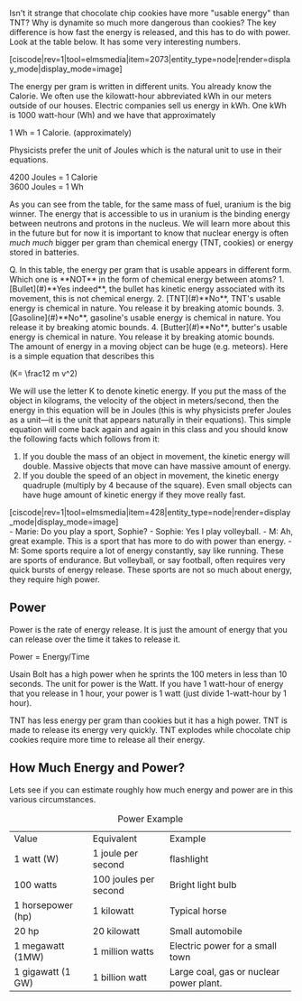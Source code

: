 Isn't it strange that chocolate chip cookies have more "usable energy" than TNT? Why is dynamite so much more dangerous than cookies? The key difference is how fast the energy is released, and this has to do with power. Look at the table below. It has some very interesting numbers.
 
[ciscode|rev=1|tool=elmsmedia|item=2073|entity_type=node|render=display_mode|display_mode=image]
 
 The energy per gram is written in different units. You already know the Calorie. We often use the kilowatt-hour abbreviated kWh in our meters outside of our houses. Electric companies sell us energy in kWh. One kWh is 1000 watt-hour (Wh) and we have that approximately   
  
1 Wh = 1 Calorie. (approximately)   
  
Physicists prefer the unit of Joules which is the natural unit to use in their equations.   
  
4200 Joules = 1 Calorie   
3600 Joules = 1 Wh   
  
As you can see from the table, for the same mass of fuel, uranium is the big winner. The energy that is accessible to us in uranium is the binding energy between neutrons and protons in the nucleus. We will learn more about this in the future but for now it is important to know that nuclear energy is often _much much_ bigger per gram than chemical energy (TNT, cookies) or energy stored in batteries.

<div class="question">Q. In this table, the energy per gram that is usable appears in different form. Which one is **NOT** in the form of chemical energy between atoms? 1. [Bullet](#)**Yes indeed**, the bullet has kinetic energy associated with its movement, this is not chemical energy.
2. [TNT](#)**No**, TNT's usable energy is chemical in nature. You release it by breaking atomic bounds.
3. [Gasoline](#)**No**, gasoline's usable energy is chemical in nature. You release it by breaking atomic bounds.
4. [Butter](#)**No**, butter's usable energy is chemical in nature. You release it by breaking atomic bounds.
 
</div>The amount of energy in a moving object can be huge (e.g. meteors). Here is a simple equation that describes this   
  
\(K= \frac12 m v^2\)   
  
We will use the letter K to denote kinetic energy. If you put the mass of the object in kilograms, the velocity of the object in meters/second, then the energy in this equation will be in Joules (this is why physicists prefer Joules as a unit—it is the unit that appears naturally in their equations). This simple equation will come back again and again in this class and you should know the following facts which follows from it:

1. If you double the mass of an object in movement, the kinetic energy will double. Massive objects that move can have massive amount of energy.
2. If you double the speed of an object in movement, the kinetic energy quadruple (multiply by 4 because of the square). Even small objects can have huge amount of kinetic energy if they move really fast.

<div class="small-4 large-3 column right"> [ciscode|rev=1|tool=elmsmedia|item=428|entity_type=node|render=display_mode|display_mode=image] </div>- Marie: Do you play a sport, Sophie?
- Sophie: Yes I play volleyball.
- M: Ah, great example. This is a sport that has more to do with power than energy.
- M: Some sports require a lot of energy constantly, say like running. These are sports of endurance. But volleyball, or say football, often requires very quick bursts of energy release. These sports are not so much about energy, they require high power.

Power 
------

Power is the rate of energy release. It is just the amount of energy that you can release over the time it takes to release it.   
  
Power = Energy/Time   
  
Usain Bolt has a high power when he sprints the 100 meters in less than 10 seconds. The unit for power is the Watt. If you have 1 watt-hour of energy that you release in 1 hour, your power is 1 watt (just divide 1-watt-hour by 1 hour).   
  
TNT has less energy per gram than cookies but it has a high power. TNT is made to release its energy very quickly. TNT explodes while chocolate chip cookies require more time to release all their energy.

How Much Energy and Power? 
---------------------------

Lets see if you can estimate roughly how much energy and power are in this various circumstances.

<table align="center" style="width: 500px;" summary="Some examples of how much power you need in some daily  life circumstances. " width="419"><caption>Power Example </caption> <tbody><tr><td style="width:142px;">Value

 </td> <td style="width:143px;">Equivalent

 </td> <td style="width:275px;">Example

 </td> </tr><tr><td style="width:142px;">1 watt (W)

 </td> <td style="width:143px;">1 joule per second

 </td> <td style="width:275px;">flashlight

 </td> </tr><tr><td style="width:142px;">100 watts

 </td> <td style="width:143px;">100 joules per second

 </td> <td style="width:275px;">Bright light bulb

 </td> </tr><tr><td style="width:142px;">1 horsepower (hp)

 </td> <td style="width:143px;">1 kilowatt

 </td> <td style="width:275px;">Typical horse

 </td> </tr><tr><td style="width:142px;">20 hp

 </td> <td style="width:143px;">20 kilowatt

 </td> <td style="width:275px;">Small automobile

 </td> </tr><tr><td style="width:142px;">1 megawatt (1MW)

 </td> <td style="width:143px;">1 million watts

 </td> <td style="width:275px;">Electric power for a small town

 </td> </tr><tr><td style="width:142px;">1 gigawatt (1 GW)

 </td> <td style="width:143px;">1 billion watt

 </td> <td style="width:275px;">Large coal, gas or nuclear power plant.

 </td></tr></tbody></table>